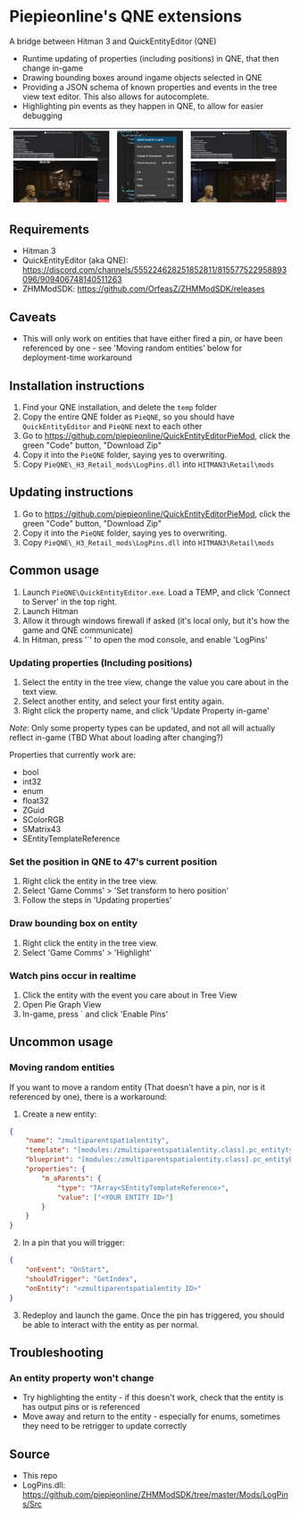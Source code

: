 # Piepieonline's QNE extensions

A bridge between Hitman 3 and QuickEntityEditor (QNE)
* Runtime updating of properties (including positions) in QNE, that then change in-game
* Drawing bounding boxes around ingame objects selected in QNE
* Providing a JSON schema of known properties and events in the tree view text editor. This also allows for autocomplete.
* Highlighting pin events as they happen in QNE, to allow for easier debugging

|![Before](resources/app/piepieonline/readme/propInitialState.jpg?raw=true "Before")|![Updating](resources/app/piepieonline/readme/propUpdateContextMenu.png?raw=true "Updating")|![After](resources/app/piepieonline/readme/propAfterState.jpg?raw=true "After")|
| --- | --- | --- |

## Requirements
* Hitman 3
* QuickEntityEditor (aka QNE): https://discord.com/channels/555224628251852811/815577522958893096/909406748140511263
* ZHMModSDK: https://github.com/OrfeasZ/ZHMModSDK/releases

## Caveats
* This will only work on entities that have either fired a pin, or have been referenced by one - see 'Moving random entities' below for deployment-time workaround

## Installation instructions
1. Find your QNE installation, and delete the `temp` folder
2. Copy the entire QNE folder as `PieQNE`, so you should have `QuickEntityEditor` and `PieQNE` next to each other
4. Go to https://github.com/piepieonline/QuickEntityEditorPieMod, click the green "Code" button, "Download Zip"
5. Copy it into the `PieQNE` folder, saying yes to overwriting.
6. Copy `PieQNE\_H3_Retail_mods\LogPins.dll` into `HITMAN3\Retail\mods`

## Updating instructions
1. Go to https://github.com/piepieonline/QuickEntityEditorPieMod, click the green "Code" button, "Download Zip"
2. Copy it into the `PieQNE` folder, saying yes to overwriting.
3. Copy `PieQNE\_H3_Retail_mods\LogPins.dll` into `HITMAN3\Retail\mods`

## Common usage 
1. Launch `PieQNE\QuickEntityEditor.exe`. Load a TEMP, and click 'Connect to Server' in the top right.
2. Launch Hitman
3. Allow it through windows firewall if asked (it's local only, but it's how the game and QNE communicate)
4. In Hitman, press '`' to open the mod console, and enable 'LogPins'

### Updating properties (Including positions)
1. Select the entity in the tree view, change the value you care about in the text view.
2. Select another entity, and select your first entity again.
3. Right click the property name, and click 'Update Property in-game'

*Note*: Only some property types can be updated, and not all will actually reflect in-game (TBD What about loading after changing?)

Properties that currently work are:
* bool
* int32
* enum
* float32
* ZGuid
* SColorRGB
* SMatrix43
* SEntityTemplateReference

### Set the position in QNE to 47's current position
1. Right click the entity in the tree view.
2. Select 'Game Comms' > 'Set transform to hero position'
3. Follow the steps in 'Updating properties'

### Draw bounding box on entity
1. Right click the entity in the tree view.
2. Select 'Game Comms' > 'Highlight'

### Watch pins occur in realtime
1. Click the entity with the event you care about in Tree View
2. Open Pie Graph View
3. In-game, press ` and click 'Enable Pins'

## Uncommon usage
### Moving random entities
If you want to move a random entity (That doesn't have a pin, nor is it referenced by one), there is a workaround:
1. Create a new entity:
```json
{
    "name": "zmultiparentspatialentity",
    "template": "[modules:/zmultiparentspatialentity.class].pc_entitytype",
    "blueprint": "[modules:/zmultiparentspatialentity.class].pc_entityblueprint",
    "properties": {
        "m_aParents": {
            "type": "TArray<SEntityTemplateReference>",
            "value": ["<YOUR ENTITY ID>"]
        }
    }
}
```
2. In a pin that you will trigger:
```json
{
    "onEvent": "OnStart",
    "shouldTrigger": "GetIndex",
    "onEntity": "<zmultiparentspatialentity ID>"
}
```
3. Redeploy and launch the game. Once the pin has triggered, you should be able to interact with the entity as per normal.

## Troubleshooting
### An entity property won't change
* Try highlighting the entity - if this doesn't work, check that the entity is has output pins or is referenced
* Move away and return to the entity - especially for enums, sometimes they need to be retrigger to update correctly

## Source
* This repo
* LogPins.dll: https://github.com/piepieonline/ZHMModSDK/tree/master/Mods/LogPins/Src
